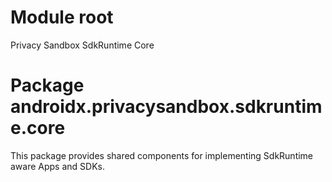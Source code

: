 # Module root

Privacy Sandbox SdkRuntime Core

# Package androidx.privacysandbox.sdkruntime.core

This package provides shared components for implementing SdkRuntime aware Apps and SDKs.
